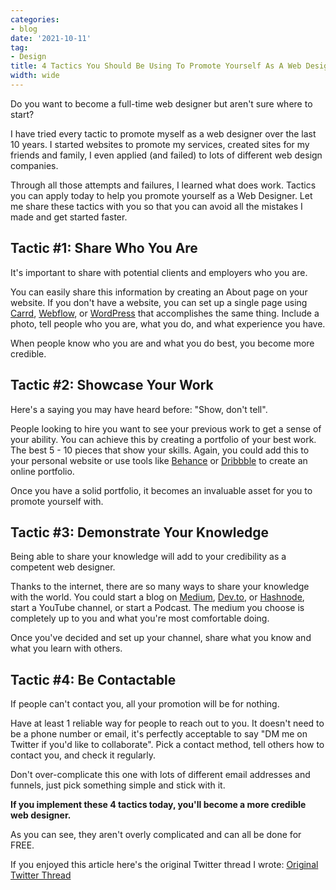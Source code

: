 ```yaml
---
categories:
- blog
date: '2021-10-11'
tag:
- Design
title: 4 Tactics You Should Be Using To Promote Yourself As A Web Designer
width: wide
---
```


Do you want to become a full-time web designer but aren't sure where to start?

I have tried every tactic to promote myself as a web designer over the last 10 years. I started websites to promote my services, created sites for my friends and family, I even applied (and failed) to lots of different web design companies.

Through all those attempts and failures, I learned what does work. Tactics you can apply today to help you promote yourself as a Web Designer. Let me share these tactics with you so that you can avoid all the mistakes I made and get started faster.

## Tactic #1: Share Who You Are

It's important to share with potential clients and employers who you are.

You can easily share this information by creating an About page on your website. If you don't have a website, you can set up a single page using [Carrd](https://carrd.co/), [Webflow](https://webflow.com/), or [WordPress](https://wordpress.com/) that accomplishes the same thing. Include a photo, tell people who you are, what you do, and what experience you have.  

When people know who you are and what you do best, you become more credible. 

## Tactic #2: Showcase Your Work

Here's a saying you may have heard before: "Show, don't tell".

People looking to hire you want to see your previous work to get a sense of your ability. You can achieve this by creating a portfolio of your best work. The best 5 - 10 pieces that show your skills. Again, you could add this to your personal website or use tools like [Behance](https://www.behance.net/) or [Dribbble](https://dribbble.com/) to create an online portfolio.

Once you have a solid portfolio, it becomes an invaluable asset for you to promote yourself with.

## Tactic #3: Demonstrate Your Knowledge

Being able to share your knowledge will add to your credibility as a competent web designer.

Thanks to the internet, there are so many ways to share your knowledge with the world. You could start a blog on [Medium](https://medium.com/), [Dev.to](https://dev.to/), or [Hashnode](https://hashnode.com/), start a YouTube channel, or start a Podcast. The medium you choose is completely up to you and what you're most comfortable doing.

Once you've decided and set up your channel, share what you know and what you learn with others.

## Tactic #4: Be Contactable

If people can't contact you, all your promotion will be for nothing.

Have at least 1 reliable way for people to reach out to you. It doesn't need to be a phone number or email, it's perfectly acceptable to say "DM me on Twitter if you'd like to collaborate". Pick a contact method, tell others how to contact you, and check it regularly.

Don't over-complicate this one with lots of different email addresses and funnels, just pick something simple and stick with it.

**If you implement these 4 tactics today, you'll become a more credible web designer.**

As you can see, they aren't overly complicated and can all be done for FREE.

If you enjoyed this article here's the original Twitter thread I wrote: [Original Twitter Thread](https://twitter.com/MishaCreatrix/status/1440028493442469888)